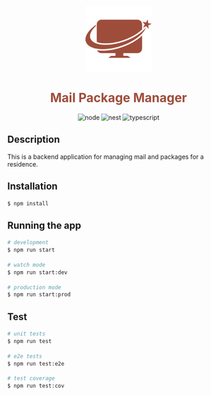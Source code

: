 <br />
<div align='center'>
  <img src='./assets/logo.png' alt='mail package manager logo' height='150' />
  <h1 style='color:#9E4D3B;'>
    Mail Package Manager
  </h1>
</div>
<p align='center'>
  <img scr='https://img.shields.io/badge/node-green' alt='node'/>
  <img scr='https://img.shields.io/badge/nest-red' alt='nest'/>
  <img scr='https://img.shields.io/badge/typescript-blue' alt='typescript'/>
</p>

## Description

This is a backend application for managing mail and packages for a residence.

## Installation

```bash
$ npm install
```

## Running the app

```bash
# development
$ npm run start

# watch mode
$ npm run start:dev

# production mode
$ npm run start:prod
```

## Test

```bash
# unit tests
$ npm run test

# e2e tests
$ npm run test:e2e

# test coverage
$ npm run test:cov
```
